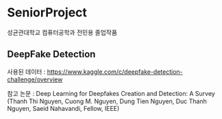 # SeniorProject
성균관대학교 컴퓨터공학과 전민용 졸업작품

## DeepFake Detection

사용된 데이터 : https://www.kaggle.com/c/deepfake-detection-challenge/overview

참고 논문 : Deep Learning for Deepfakes Creation and Detection: A Survey (Thanh Thi Nguyen, Cuong M. Nguyen, Dung Tien Nguyen, Duc Thanh Nguyen, Saeid Nahavandi, Fellow, IEEE)
